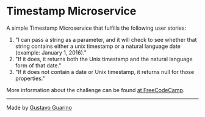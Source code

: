 Timestamp Microservice
==========================

A simple Timestamp Microservice that fulfills the following user stories:

1. "I can pass a string as a parameter, and it will check to see whether that string contains either a unix timestamp or a natural language date (example: January 1, 2016)."
2. "If it does, it returns both the Unix timestamp and the natural language form of that date."
3. "If it does not contain a date or Unix timestamp, it returns null for those properties."

More information about the challenge can be found [at FreeCodeCamp](https://www.freecodecamp.org/challenges/timestamp-microservice).

--------------------------
Made by [Gustavo Guarino](http://www.gustavoguarino.com)